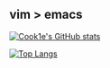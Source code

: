 ## vim > emacs

[![Cook1e's GitHub stats](https://github-readme-stats.vercel.app/api?username=legendary-cookie&theme=tokyonight)](https://github.com/anuraghazra/github-readme-stats)

[![Top Langs](https://github-readme-stats.vercel.app/api/top-langs/?username=legendary-cookie&theme=tokyonight&langs_count=10)](https://github.com/anuraghazra/github-readme-stats)
